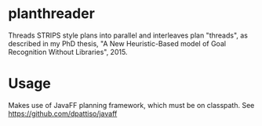 # planthreader
Threads STRIPS style plans into parallel and interleaves plan "threads", as described in my PhD thesis, "A New Heuristic-Based model of Goal Recognition Without Libraries", 2015.

# Usage
Makes use of JavaFF planning framework, which must be on classpath. See https://github.com/dpattiso/javaff
